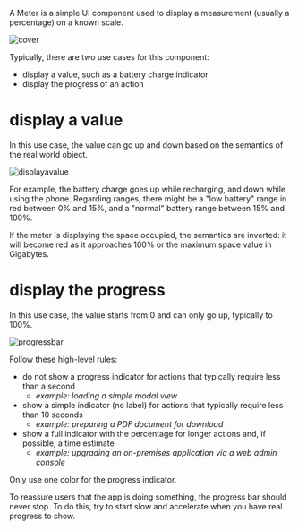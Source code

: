 A Meter is a simple UI component used to display a measurement (usually a percentage) on a known scale.

![cover](https://user-images.githubusercontent.com/10867086/36546429-4d6179f2-17e3-11e8-8cc7-04d362304f7c.jpg)

Typically, there are two use cases for this component:
- display a value, such as a battery charge indicator
- display the progress of an action

# display a value

In this use case, the value can go up and down based on the semantics of the real world object.

![displayavalue](https://user-images.githubusercontent.com/10867086/36546866-5c9e3efe-17e4-11e8-9b7a-4ede95f0faa3.jpg)

For example, the battery charge goes up while recharging, and down while using the phone. Regarding ranges, there might be a "low battery" range in red between 0% and 15%, and a "normal" battery range between 15% and 100%.

If the meter is displaying the space occupied, the semantics are inverted: it will become red as it approaches 100% or the maximum space value in Gigabytes.

# display the progress

In this use case, the value starts from 0 and can only go up, typically to 100%.

![progressbar](https://user-images.githubusercontent.com/10867086/36546608-c77eb2fe-17e3-11e8-9f72-5bac98150877.jpg)

Follow these high-level rules:
- do not show a progress indicator for actions that typically require less than a second
  - *example: loading a simple modal view*
- show a simple indicator (no label) for actions that typically require less than 10 seconds
  - *example: preparing a PDF document for download*
- show a full indicator with the percentage for longer actions and, if possible, a time estimate
  - *example: upgrading an on-premises application via a web admin console*

Only use one color for the progress indicator.

To reassure users that the app is doing something, the progress bar should never stop. To do this, try to start slow and accelerate when you have real progress to show.
